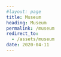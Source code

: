 ```yaml
---
#layout: page
title: Museum
heading: Museum
permalink: /museum
redirect_to:
  - /assets/museum
date: 2020-04-11
---
```

